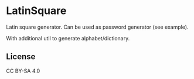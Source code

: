 # LatinSquare

Latin square generator. Can be used as password generator (see example).

With additional util to generate alphabet/dictionary.

## License

CC BY-SA 4.0
